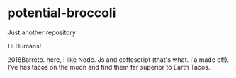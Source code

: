 # potential-broccoli
Just another repository


Hi Humans!

2018Barreto. here, I like Node. Js and coffescript (that's what. I'a made of!).
I've has tacos on the moon and find them far superior to Earth Tacos.
